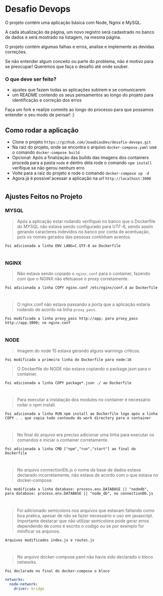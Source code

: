 # Desafio Devops

O projeto contém uma aplicação básica com Node, Ngnix e MySQL.

A cada atualização da página, um novo registro será cadastrado no banco de dados e será mostrado na listagem, na mesma página.

O projeto contém algumas falhas e erros, analise e implemente as devidas correções.

Se não entender algum conceito ou parte do problema, não é motivo para se preocupar! Queremos que faça o desafio até onde souber.

### O que deve ser feito?

- ajustes que fazem todas as aplicações subirem e se comunicarem
- um README contendo os seus pensamentos ao longo do projeto para identificação e correção dos erros

Faça um fork e realize commits ao longo do processo para que possamos entender o seu modo de pensar! :)

## Como rodar a aplicação


- Clone o projeto `https://github.com/JoaoDiasDev/desafio-devops.git`
- Na raiz do projeto, onde se encontra o arquivo `docker-compose.yaml` use o comando `docker-compose build`
- Opcional: Após a finalização das builds das imagens dos containers proceda para a pasta `node` e dentro dela rode o comando `npm install` verifique se não gerou nenhum erro
- Volte para a raiz do projeto e rode o comando `docker-compose up -d`
- Agora já é possivel acessar a aplicação na url `http://localhost:3000`

#

## Ajustes Feitos no Projeto


### MYSQL

> Após a aplicação estar rodando verifiquei no banco que o Dockerfile do MYSQL não estava sendo configurado para UTF-8, sendo assim gerando caracteres indevidos no banco por conta de acentuação, pois os nomes gerados das pessoas continham acentos.

`Foi adicionada a linha ENV LANG=C.UTF-8 ao Dockerfile`

#

### NGINX

> Não estava sendo copiado o `nginx.conf` para o container, fazendo com que o NGINX não efetuasse o proxy corretamente.

`Foi adicionada a linha COPY nginx.conf /etc/nginx/conf.d ao Dockerfile`

#

> O nginx.conf não estava passando a porta que a aplicação estaria rodando de acordo na linha `proxy_pass`.

`Foi modificada a linha proxy_pass http://app; para proxy_pass http://app:3000; no nginx.conf`

#

### NODE

>Imagem do node 15 estava gerando alguns warnings críticos.

`Foi modificada a primeira linha do Dockerfile para node:16`

> O Dockerfile do NODE não estava copiando o package.json para o container.

`Foi adicionada a linha COPY package*.json ./ ao Dockerfile`

#

> Para executar a instalação dos modules no container é necessário rodar o npm install.

`Foi adicionada a linha RUN npm install ao Dockerfile logo após a linha COPY . . que copia todo conteudo do work directory para o container`

#

> No final do arquivo era preciso adicionar uma linha para executar os comandos e iniciar o container corretamente.

`Foi adicionada a linha CMD ["npm","run","start"] ao final do Dockerfile`

#

> No arquivo connectionDb.js o nome da base de dados estava declarado incorretamente, não estava de acordo com o que estava no docker-compose.

`Foi modificada a linha database: process.env.DATABASE || "nodedb", para database: process.env.DATABASE || "node_db", no connectionDb.js`

#

> Foi adicionado semicolons nos arquivos que estavam faltando como boa pratica, apesar de não se fazer necessário o uso em javascript. Importante destacar que não utilizar semicolons pode gerar erros dependendo de como é escrito o codigo ou se por exemplo for minificar os arquivos.

`Arquivos modificados index.js e routes.js`

#

> No arquivo docker-compose.yaml não havia sido declarado o bloco networks.

`Foi declarado no final do docker-compose o bloco`

```yaml
networks:
  node-network:
    driver: bridge
```

#
